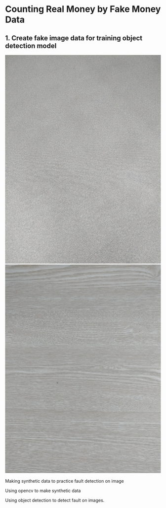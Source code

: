 # Counting Real Money by Fake Money Data

## 1. Create fake image data for training object detection model
![myimage-alt-tag](https://github.com/oattao/CountingKoreanCoin/blob/master/data/backgrounds/bg%20(1).jpg?raw=true)![myimage-alt-tag](https://github.com/oattao/CountingKoreanCoin/blob/master/data/backgrounds/bg%20(10).jpg?raw=true)

Making synthetic data to practice fault detection on image

Using opencv to make synthetic data

Using object detection to detect fault on images.
